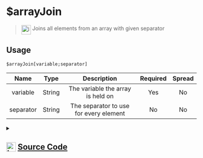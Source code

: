 # $arrayJoin
> <img align="top" src="https://upload.wikimedia.org/wikipedia/commons/thumb/e/e4/Infobox_info_icon.svg/160px-Infobox_info_icon.svg.png?20150409153300" alt="image" width="25" height="auto"> Joins all elements from an array with given separator
## Usage
```
$arrayJoin[variable;separator]
```
| Name | Type | Description | Required | Spread
| :---: | :---: | :---: | :---: | :---: |
variable | String | The variable the array is held on | Yes | No
separator | String | The separator to use for every element | No | No
<details>
<summary>
    
## <img align="top" src="https://cdn4.iconfinder.com/data/icons/iconsimple-logotypes/512/github-512.png" alt="image" width="25" height="auto">  [Source Code](https://github.com/tryforge/ForgeScript-V2/blob/main/src/native/arrayJoin.ts)
    
</summary>
    
```ts
import { ArgType, NativeFunction, Return } from "../structures"

export default new NativeFunction({
    name: "$arrayJoin",
    version: "1.0.0",
    description: "Joins all elements from an array with given separator",
    unwrap: true,
    args: [
        {
            name: "variable",
            description: "The variable the array is held on",
            rest: false,
            required: true,
            type: ArgType.String,
        },
        {
            name: "separator",
            description: "The separator to use for every element",
            rest: false,
            type: ArgType.String,
        },
    ],
    brackets: true,
    execute(ctx, [name, sep]) {
        const arr = ctx.getEnvironmentKey([name])
        return Return.success(Array.isArray(arr) ? arr.join(sep || ", ") : undefined)
    },
})

```
    
</details>